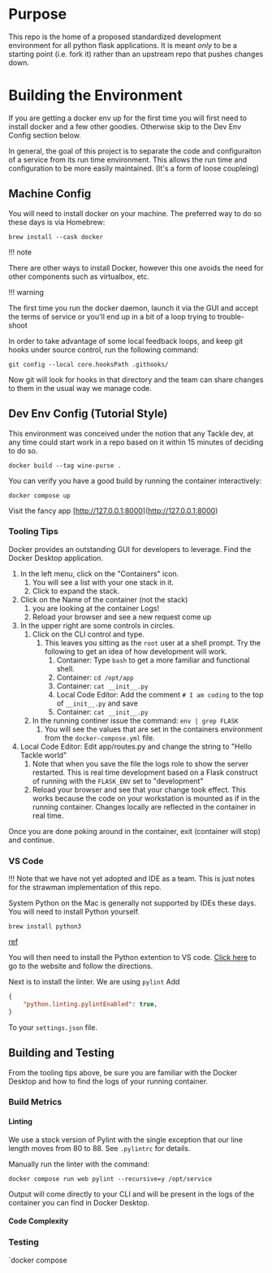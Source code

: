 # Purpose

This repo is the home of a proposed standardized development environment for 
all python flask applications. It is meant _only_ to be a starting point
(i.e. fork it) rather than an upstream repo that pushes changes down. 

# Building the Environment

If you are getting a docker env up for the first time you will first need
to install docker and a few other goodies.  Otherwise skip to the 
Dev Env Config section below.

In general, the goal of this project is to separate the code and configuraiton 
of a service from its run time environment. This allows the run time and 
configuration to be more easily maintained. (It's a form of loose coupleing)

## Machine Config

You will need to install docker on your machine.  The preferred way to do so
these days is via Homebrew:

`brew install --cask docker`

!!! note

  There are other ways to install Docker, however this one avoids the need 
  for other components such as virtualbox, etc.

!!! warning

  The first time you run the docker daemon, launch it via the GUI and accept
  the terms of service or you'll end up in a bit of a loop trying to trouble-
  shoot

In order to take advantage of some local feedback loops, and keep git hooks
under source control, run the following command:

`git config --local core.hooksPath .githooks/`

Now git will look for hooks in that directory and the team can share changes
to them in the usual way we manage code. 

## Dev Env Config (Tutorial Style)

This environment was conceived under the notion that any Tackle dev, at any 
time could start work in a repo based on it within 15 minutes of deciding to 
do so.

`docker build --tag wine-purse .`

You can verify you have a good build by running the container interactively:

```
docker compose up
```

Visit the fancy app [http://127.0.0.1:8000](http://127.0.0.1:8000)

### Tooling Tips

Docker provides an outstanding GUI for developers to leverage. Find the 
Docker Desktop application. 

1. In the left menu, click on the "Containers" icon. 
   1. You will see a list with your one stack in it.
   1. Click to expand the stack.  
1. Click on the Name of the container (not the stack)
   1. you are looking at the container Logs!
   1. Reload your browser and see a new request come up
1. In the upper right are some controls in circles. 
   1. Click on the CLI control and type.
      1. This leaves you sitting as the `root` user at a shell prompt. Try 
         the following to get an idea of how development will work. 
         1. Container: Type `bash` to get a more familiar and functional shell.
         1. Container: `cd /opt/app`
         1. Container: `cat __init__.py`
         1. Local Code Editor: Add the comment `# I am coding` to the top 
            of `__init__.py` and save
         1. Container: `cat __init__.py`
    1. In the running continer issue the command: `env | grep FLASK`
       1. You will see the values that are set in the containers environment
          from the `docker-compose.yml` file.
 1. Local Code Editor: Edit app/routes.py and change the string to 
    "Hello Tackle world"
    1. Note that when you save the file the logs role to show the server 
       restarted. This is real time development based on a Flask construct
       of running with the `FLASK_ENV` set to "development"
    1. Reload your browser and see that your change took effect. This works 
       because the code on your workstation is mounted as if in the running
       container. Changes locally are reflected in the container in real time.

Once you are done poking around in the container, exit (container will stop) 
and continue.

### VS Code

!!! Note that we have not yet adopted and IDE as a team. This is just notes for
    the strawman implementation of this repo.


System Python on the Mac is generally not supported by IDEs these days.  You
will need to install Python yourself.

`brew install python3`

[ref](https://code.visualstudio.com/docs/python/python-tutorial#_macos)

You will then need to install the Python extention to VS code. 
[Click here](https://marketplace.visualstudio.com/items?itemName=ms-python.python) to
go to the website and follow the directions. 

Next is to install the linter. We are using `pylint` Add

```json
{
    "python.linting.pylintEnabled": true,
}
```

To your `settings.json` file. 

## Building and Testing

From the tooling tips above, be sure you are familiar with the Docker Desktop 
and how to find the logs of your running container. 

### Build Metrics 

#### Linting

We use a stock version of Pylint with the single exception that our line length moves
from 80 to 88. See `.pylintrc` for details.

Manually run the linter with the command:

`docker compose run web pylint --recursive=y /opt/service`

Output will come directly to your CLI and will be present in the logs of the container
you can find in Docker Desktop.

#### Code Complexity



### Testing

`docker compose 


